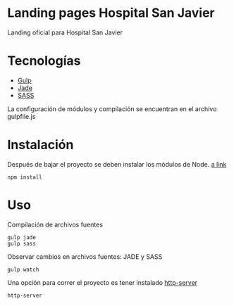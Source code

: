 # Landing pages Hospital San Javier

Landing oficial para Hospital San Javier


# Tecnologías

* [Gulp](https://gulpjs.com/)
* [Jade](http://jade-lang.com/)
* [SASS](http://sass-lang.com/)


La configuración de módulos y compilación se encuentran en el archivo gulpfile.js


# Instalación

Después de bajar el proyecto se deben instalar los módulos de Node. [a link](https://nodejs.org/)


```
npm install

```

# Uso

Compilación de archivos fuentes

```
gulp jade
gulp sass

```


Observar cambios en archivos fuentes: JADE y SASS

```
gulp watch

```


Una opción para correr el proyecto es tener instalado [http-server](https://www.npmjs.com/package/http-server)

```
http-server

```
